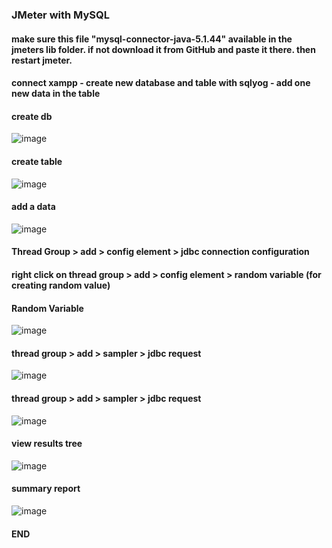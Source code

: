 <h3>JMeter with MySQL</h3>
<h4>make sure this file "mysql-connector-java-5.1.44" available in the jmeters lib folder. if not download it from GitHub and paste it there. then restart jmeter.</h4>

<h4>connect xampp - create new database and table with sqlyog - add one new data in the table</h4>

<h4>create db</h4>

 ![image](https://github.com/ReNayeem/JMeter-with-MySQL/assets/96969117/5775616d-bdfc-4c4d-8a83-bfb6e5025f95)

<h4>create table</h4>

![image](https://github.com/ReNayeem/JMeter-with-MySQL/assets/96969117/fed3377b-3c57-4f7e-9ba6-bd86ba96608f)

<h4>add a data</h4>

![image](https://github.com/ReNayeem/JMeter-with-MySQL/assets/96969117/f8f90846-6c20-4ceb-b70b-cdc52076e8a4)

<h4>Thread Group > add > config element > jdbc connection configuration</h4>

<h4>right click on thread group > add > config element > random variable (for creating random value)</h4>
<h4>Random Variable</h4>

![image](https://github.com/ReNayeem/JMeter-with-MySQL/assets/96969117/04bd63c5-c221-4c0c-a276-c5f05328e85a)

<h4>thread group > add > sampler > jdbc request</h4>

![image](https://github.com/ReNayeem/JMeter-with-MySQL/assets/96969117/4a6ea8d1-abea-4b22-9355-48be888747b0)

<h4>thread group > add > sampler > jdbc request</h4>

![image](https://github.com/ReNayeem/JMeter-with-MySQL/assets/96969117/e7235dfc-20e6-4d15-b043-d3d49258b212)

<h4>view results tree</h4>

![image](https://github.com/ReNayeem/JMeter-with-MySQL/assets/96969117/5e8f425f-3e6b-489f-ac67-d42780c94693)

<h4>summary report</h4>

![image](https://github.com/ReNayeem/JMeter-with-MySQL/assets/96969117/b91359ee-e586-4a50-a4a1-2eea78d87890)

<h4>END</h4>



